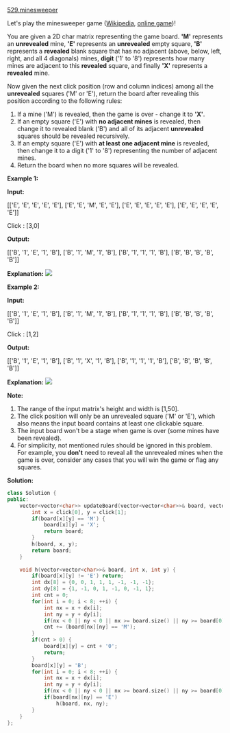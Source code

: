 [529.minesweeper](https://leetcode.com/problems/minesweeper/)  

Let's play the minesweeper game ([Wikipedia](https://en.wikipedia.org/wiki/Minesweeper_(video_game)), [online game](http://minesweeperonline.com))!

You are given a 2D char matrix representing the game board. **'M'** represents an **unrevealed** mine, **'E'** represents an **unrevealed** empty square, **'B'** represents a **revealed** blank square that has no adjacent (above, below, left, right, and all 4 diagonals) mines, **digit** ('1' to '8') represents how many mines are adjacent to this **revealed** square, and finally **'X'** represents a **revealed** mine.

Now given the next click position (row and column indices) among all the **unrevealed** squares ('M' or 'E'), return the board after revealing this position according to the following rules:

1.  If a mine ('M') is revealed, then the game is over - change it to **'X'**.
2.  If an empty square ('E') with **no adjacent mines** is revealed, then change it to revealed blank ('B') and all of its adjacent **unrevealed** squares should be revealed recursively.
3.  If an empty square ('E') with **at least one adjacent mine** is revealed, then change it to a digit ('1' to '8') representing the number of adjacent mines.
4.  Return the board when no more squares will be revealed.

**Example 1:**

**Input:** 

\[\['E', 'E', 'E', 'E', 'E'\],
 \['E', 'E', 'M', 'E', 'E'\],
 \['E', 'E', 'E', 'E', 'E'\],
 \['E', 'E', 'E', 'E', 'E'\]\]

Click : \[3,0\]

**Output:** 

\[\['B', '1', 'E', '1', 'B'\],
 \['B', '1', 'M', '1', 'B'\],
 \['B', '1', '1', '1', 'B'\],
 \['B', 'B', 'B', 'B', 'B'\]\]

**Explanation:**
![](https://assets.leetcode.com/uploads/2018/10/12/minesweeper_example_1.png)

**Example 2:**

**Input:** 

\[\['B', '1', 'E', '1', 'B'\],
 \['B', '1', 'M', '1', 'B'\],
 \['B', '1', '1', '1', 'B'\],
 \['B', 'B', 'B', 'B', 'B'\]\]

Click : \[1,2\]

**Output:** 

\[\['B', '1', 'E', '1', 'B'\],
 \['B', '1', 'X', '1', 'B'\],
 \['B', '1', '1', '1', 'B'\],
 \['B', 'B', 'B', 'B', 'B'\]\]

**Explanation:**
![](https://assets.leetcode.com/uploads/2018/10/12/minesweeper_example_2.png)

**Note:**

1.  The range of the input matrix's height and width is \[1,50\].
2.  The click position will only be an unrevealed square ('M' or 'E'), which also means the input board contains at least one clickable square.
3.  The input board won't be a stage when game is over (some mines have been revealed).
4.  For simplicity, not mentioned rules should be ignored in this problem. For example, you **don't** need to reveal all the unrevealed mines when the game is over, consider any cases that you will win the game or flag any squares.  



**Solution:**  

```cpp
class Solution {
public:
    vector<vector<char>> updateBoard(vector<vector<char>>& board, vector<int>& click) {
        int x = click[0], y = click[1];
        if(board[x][y] == 'M') {
            board[x][y] = 'X';
            return board;
        }
        h(board, x, y);
        return board;
    }
    
    void h(vector<vector<char>>& board, int x, int y) {
        if(board[x][y] != 'E') return;
        int dx[8] = {0, 0, 1, 1, 1, -1, -1, -1};
        int dy[8] = {1, -1, 0, 1, -1, 0, -1, 1};
        int cnt = 0;
        for(int i = 0; i < 8; ++i) {
            int nx = x + dx[i];
            int ny = y + dy[i];
            if(nx < 0 || ny < 0 || nx >= board.size() || ny >= board[0].size()) continue;
            cnt += (board[nx][ny] == 'M');
        }
        if(cnt > 0) {
            board[x][y] = cnt + '0';
            return;
        }
        board[x][y] = 'B';
        for(int i = 0; i < 8; ++i) {
            int nx = x + dx[i];
            int ny = y + dy[i];
            if(nx < 0 || ny < 0 || nx >= board.size() || ny >= board[0].size()) continue;
            if(board[nx][ny] == 'E')
                h(board, nx, ny);
        }
    }
};
```
      